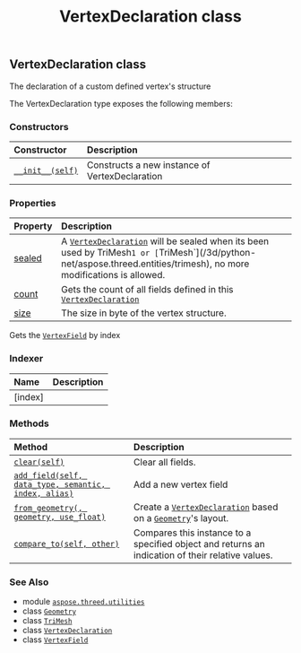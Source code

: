 ﻿---
title: VertexDeclaration class
second_title: Aspose.3D for Python via .NET API References
description: 
type: docs
weight: 210
url: /python-net/aspose.threed.utilities/vertexdeclaration/
is_root: false
---

## VertexDeclaration class

The declaration of a custom defined vertex's structure



The VertexDeclaration type exposes the following members:

### Constructors
| Constructor | Description |
| :- | :- |
| [`__init__(self)`](/3d/python-net/aspose.threed.utilities/vertexdeclaration/__init__/#) | Constructs a new instance of VertexDeclaration |


### Properties
| Property | Description |
| :- | :- |
| [sealed](/3d/python-net/aspose.threed.utilities/vertexdeclaration/sealed) | A [`VertexDeclaration`](/3d/python-net/aspose.threed.utilities/vertexdeclaration) will be sealed when its been used by TriMesh`1 or [`TriMesh`](/3d/python-net/aspose.threed.entities/trimesh), no more modifications is allowed. |
| [count](/3d/python-net/aspose.threed.utilities/vertexdeclaration/count) | Gets the count of all fields defined in this [`VertexDeclaration`](/3d/python-net/aspose.threed.utilities/vertexdeclaration) |
| [size](/3d/python-net/aspose.threed.utilities/vertexdeclaration/size) | The size in byte of the vertex structure. |



Gets the [`VertexField`](/3d/python-net/aspose.threed.utilities/vertexfield) by index
### Indexer
| Name | Description |
| :- | :- |
| [index] |  |


### Methods
| Method | Description |
| :- | :- |
| [`clear(self)`](/3d/python-net/aspose.threed.utilities/vertexdeclaration/clear/#) | Clear all fields. |
| [`add_field(self, data_type, semantic, index, alias)`](/3d/python-net/aspose.threed.utilities/vertexdeclaration/add_field/#aspose.threed.utilities.vertexfielddatatype-aspose.threed.utilities.vertexfieldsemantic-int-str) | Add a new vertex field |
| [`from_geometry(, geometry, use_float)`](/3d/python-net/aspose.threed.utilities/vertexdeclaration/from_geometry/#aspose.threed.entities.geometry-bool) | Create a [`VertexDeclaration`](/3d/python-net/aspose.threed.utilities/vertexdeclaration) based on a [`Geometry`](/3d/python-net/aspose.threed.entities/geometry)'s layout. |
| [`compare_to(self, other)`](/3d/python-net/aspose.threed.utilities/vertexdeclaration/compare_to/#aspose.threed.utilities.vertexdeclaration) | Compares this instance to a specified object and returns an indication of their relative values. |



### See Also
* module [`aspose.threed.utilities`](..)
* class [`Geometry`](/3d/python-net/aspose.threed.entities/geometry)
* class [`TriMesh`](/3d/python-net/aspose.threed.entities/trimesh)
* class [`VertexDeclaration`](/3d/python-net/aspose.threed.utilities/vertexdeclaration)
* class [`VertexField`](/3d/python-net/aspose.threed.utilities/vertexfield)
